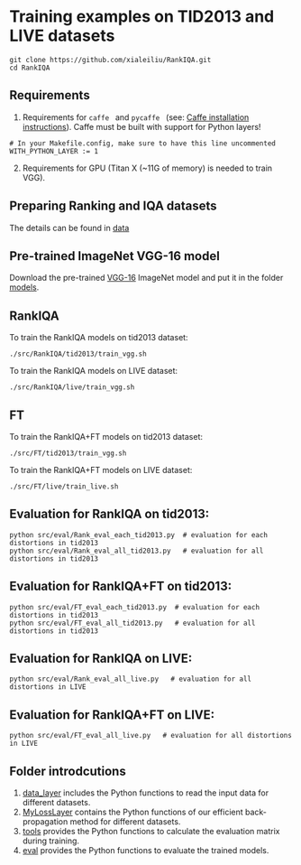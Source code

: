 # Training examples on TID2013 and LIVE datasets
```
git clone https://github.com/xialeiliu/RankIQA.git
cd RankIQA
```
## Requirements
1. Requirements for ```caffe ``` and  ```pycaffe ``` (see: [Caffe installation instructions](http://caffe.berkeleyvision.org/installation.html)). 
Caffe must be built with support for Python layers!

```
# In your Makefile.config, make sure to have this line uncommented
WITH_PYTHON_LAYER := 1
```
2. Requirements for GPU (Titan X (~11G of memory) is needed to train VGG).

## Preparing Ranking and IQA datasets

The details can be found in [data](../data)

## Pre-trained ImageNet VGG-16 model
Download the pre-trained [VGG-16](https://gist.github.com/ksimonyan/211839e770f7b538e2d8#file-readme-md) ImageNet model and put it in the folder [models](../models).

## RankIQA

To train the RankIQA models on tid2013 dataset:

```
./src/RankIQA/tid2013/train_vgg.sh
```

To train the RankIQA models on LIVE dataset:

```
./src/RankIQA/live/train_vgg.sh
```

## FT

To train the RankIQA+FT models on tid2013 dataset:

```
./src/FT/tid2013/train_vgg.sh
```
To train the RankIQA+FT models on LIVE dataset:

```
./src/FT/live/train_live.sh
```
## Evaluation for RankIQA on tid2013:

```
python src/eval/Rank_eval_each_tid2013.py  # evaluation for each distortions in tid2013
python src/eval/Rank_eval_all_tid2013.py   # evaluation for all distortions in tid2013
```

## Evaluation for RankIQA+FT on tid2013:

```
python src/eval/FT_eval_each_tid2013.py  # evaluation for each distortions in tid2013
python src/eval/FT_eval_all_tid2013.py   # evaluation for all distortions in tid2013
```

## Evaluation for RankIQA on LIVE:

```
python src/eval/Rank_eval_all_live.py   # evaluation for all distortions in LIVE
```

## Evaluation for RankIQA+FT on LIVE:

```
python src/eval/FT_eval_all_live.py   # evaluation for all distortions in LIVE
```

## Folder introdcutions

1. [data_layer](./data_layer) includes the Python functions to read the input data for different datasets. 
2. [MyLossLayer](./MyLossLayer) contains the Python functions of our efficient back-propagation method for different datasets. 
3. [tools](./tools) provides the Python functions to calculate the evaluation matrix during training. 
4. [eval](./eval) provides the Python functions to evaluate the trained models. 

